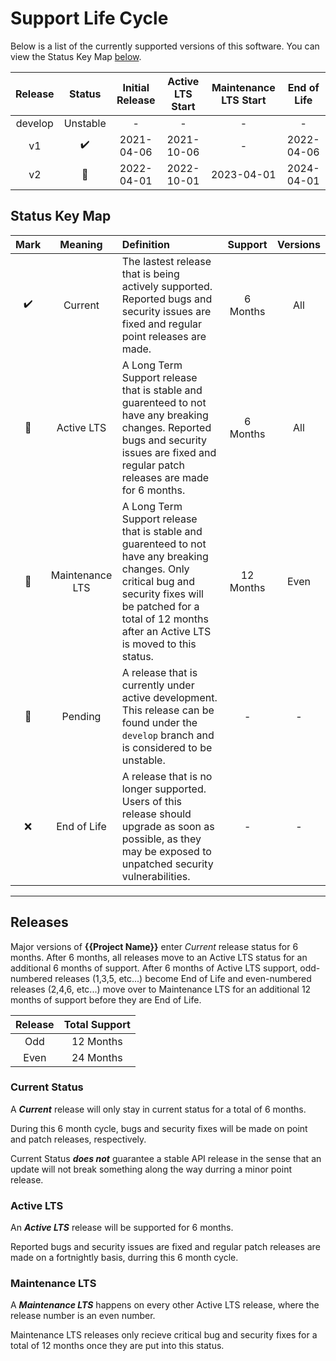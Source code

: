 # Support Life Cycle

Below is a list of the currently supported versions of this software. You can view the Status Key Map [below](#status-key-map).

| Release |       Status       | Initial Release | Active LTS Start | Maintenance LTS Start | End of Life |
| :-----: | :----------------: | :-------------: | :--------------: | :-------------------: | :---------: |
| develop |      Unstable      |        -        |        -         |           -           |      -      |
|   v1    | :heavy_check_mark: |   2021-04-06    |    2021-10-06    |           -           | 2022-04-06  |
|   v2    |   :construction:   |   2022-04-01    |    2022-10-01    |      2023-04-01       | 2024-04-01  |

## Status Key Map

|        Mark        |     Meaning     | Definition                                                                                                                                                                                                             |  Support  | Versions |
| :----------------: | :-------------: | :--------------------------------------------------------------------------------------------------------------------------------------------------------------------------------------------------------------------- | :-------: | :------: |
| :heavy_check_mark: |     Current     | The lastest release that is being actively supported. Reported bugs and security issues are fixed and regular point releases are made.                                                                                 | 6 Months  |   All    |
|   :purple_heart:   |   Active LTS    | A Long Term Support release that is stable and guarenteed to not have any breaking changes. Reported bugs and security issues are fixed and regular patch releases are made for 6 months.                              | 6 Months  |   All    |
|      :wrench:      | Maintenance LTS | A Long Term Support release that is stable and guarenteed to not have any breaking changes. Only critical bug and security fixes will be patched for a total of 12 months after an Active LTS is moved to this status. | 12 Months |   Even   |
|   :construction:   |     Pending     | A release that is currently under active development. This release can be found under the `develop` branch and is considered to be unstable.                                                                           |     -     |    -     |
|        :x:         |   End of Life   | A release that is no longer supported. Users of this release should upgrade as soon as possible, as they may be exposed to unpatched security vulnerabilities.                                                         |     -     |    -     |

---

## Releases

Major versions of **{{Project Name}}** enter _Current_ release status for 6 months. After 6 months, all releases move to an Active LTS status for an additional 6 months of support. After 6 months of Active LTS support, odd-numbered releases (1,3,5, etc...) become End of Life and even-numbered releases (2,4,6, etc...) move over to Maintenance LTS for an additional 12 months of support before they are End of Life.

| Release | Total Support |
| :-----: | :-----------: |
|   Odd   |   12 Months   |
|  Even   |   24 Months   |

### Current Status

A **_Current_** release will only stay in current status for a total of 6 months.

During this 6 month cycle, bugs and security fixes will be made on point and patch releases, respectively.

Current Status **_does not_** guarantee a stable API release in the sense that an update will not break something along the way durring a minor point release.

### Active LTS

An **_Active LTS_** release will be supported for 6 months.

Reported bugs and security issues are fixed and regular patch releases are made on a fortnightly basis, durring this 6 month cycle.

### Maintenance LTS

A **_Maintenance LTS_** happens on every other Active LTS release, where the release number is an even number.

Maintenance LTS releases only recieve critical bug and security fixes for a total of 12 months once they are put into this status.
